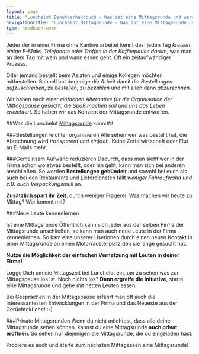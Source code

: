 ```yaml
---
layout: page
title: "Lunchelot Benutzerhandbuch - Was ist eine Mittagsrunde und warum finden wir sie super?"
navigationtitle: "Lunchelot Mittagsrunde - Was ist eine Mittagsrunde und warum finden wir sie super?"
type: handbuch-user
---
```



Jeder der in einer Firma ohne Kantine arbeitet kennt das: jeden Tag *kreisen einige E-Mails, Telefonate oder Treffen in der Kaffeepause darum*, was man an dem Tag mit wem und wann essen geht.
Oft ein zeitaufwändiger Prozess.

Oder jemand bestellt beim Asiaten und einige Kollegen möchten mitbestellen. Schnell hat derjenige *die Arbeit* damit die *Bestellungen aufzuschreiben*, zu *bestellen*, zu *bezahlen* und mit allen dann *abzurechnen*.

Wir haben nach einer *einfachen Alternative für die Organisation der Mittagspause* gesucht, die *Spaß machen soll und uns das Leben erleichtert*. So haben wir das Konzept der Mittagsrunde entworfen.

<!-- more -->

##Was die Lunchelot <a href="{{site.baseurl}}handbuch/user/02_lunchelot-mittagsrunde-erklaert/">Mittagsrunde</a> kann:##

###Bestellungen leichter organisieren
Alle sehen wer was bestellt hat, die Abrechnung wird *transparent und einfach*. Keine Zettelwirtschaft oder Flut an E-Mails mehr.

###Gemeinsam Aufwand reduzieren
Dadurch, dass man sieht wer in der Firma schon wo etwas bestellt, oder hin geht, kann man sich bei anderen anschließen.
So werden **Bestellungen gebündelt** und sowohl bei euch als auch bei den Restaurants und Lieferdiensten fällt *weniger Fahraufwand und z.B. auch Verpackungsmüll* an.

**Zusätzlich spart ihr Zeit**, durch weniger Fragerei: Was machen wir heute zu Mittag? Wer kommt mit?

###Neue Leute kennenlernen

Ist eine Mittagsrunde Öffentlich kann sich jeder aus der selben Firma der Mittagsrunde anschließen,
so kann man auch neue Leute in der Firma kennenlernen.
So kam eine unserer Userinnen durch einen neuen Kontakt in einer Mittagsrunde an einen Motorradstellplatz den sie lange gesucht hat.

**Nutze die Möglichkeit der einfachen Vernetzung mit Leuten in deiner Firma!**
<p class="message">
Logge Dich um die Mittagszeit bei Lunchelot ein, um zu sehen was zur Mittagspause los ist. Noch nichts los?
<b>Dann ergreife die Initiative</b>, starte eine Mittagsrunde und gehe mit netten Leuten essen.
</p>

Bei Gesprächen in der Mittagspause erfährt man oft auch die Interessantesten Entwicklungen in der Firma und das Neueste aus der Gerüchteküche! :-)

###Private Mittagsrunden
Wenn du nicht möchtest, dass alle deine Mittagsrunde sehen können, kannst du eine Mittagsrunde **auch privat eröffnen**.
So sehen nur diejenigen die Mittagsrunde, die du eingeladen hast.

<p class="message">
Probiere es auch und starte zum nächsten Mittagessen eine Mittagsrunde!
</p>